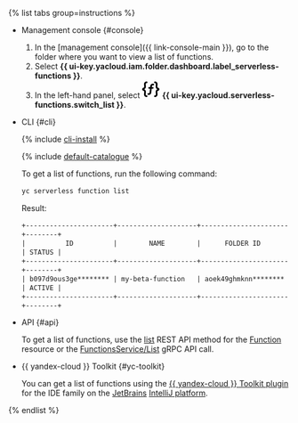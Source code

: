 {% list tabs group=instructions %}

- Management console {#console}

  1. In the [management console]({{ link-console-main }}), go to the folder where you want to view a list of functions.
  1. Select **{{ ui-key.yacloud.iam.folder.dashboard.label_serverless-functions }}**.
  1. In the left-hand panel, select ![image](../../_assets/console-icons/curly-brackets-function.svg) **{{ ui-key.yacloud.serverless-functions.switch_list }}**.

- CLI {#cli}

  {% include [cli-install](../cli-install.md) %}

  {% include [default-catalogue](../default-catalogue.md) %}

  To get a list of functions, run the following command:

  ```bash
  yc serverless function list
  ```

  Result:

  ```text
  +----------------------+--------------------+----------------------+--------+
  |          ID          |        NAME        |      FOLDER ID       | STATUS |
  +----------------------+--------------------+----------------------+--------+
  | b097d9ous3ge******** | my-beta-function   | aoek49ghmknn******** | ACTIVE |
  +----------------------+--------------------+----------------------+--------+
  ```

- API {#api}

  To get a list of functions, use the [list](../../functions/functions/api-ref/Function/list.md) REST API method for the [Function](../../functions/functions/api-ref/Function/index.md) resource or the [FunctionsService/List](../../functions/functions/api-ref/grpc/Function/list.md) gRPC API call.

- {{ yandex-cloud }} Toolkit {#yc-toolkit}

  You can get a list of functions using the [{{ yandex-cloud }} Toolkit plugin](https://github.com/yandex-cloud/ide-plugin-jetbrains/blob/master/README.en.md) for the IDE family on the [JetBrains](https://www.jetbrains.com/) [IntelliJ platform](https://www.jetbrains.com/opensource/idea/).

{% endlist %}
